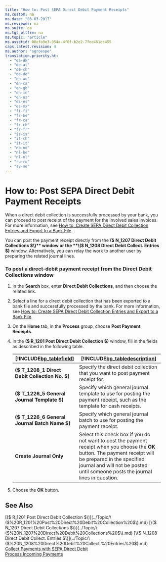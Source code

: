 ```yaml
---
title: "How to: Post SEPA Direct Debit Payment Receipts"
ms.custom: na
ms.date: "03-03-2017"
ms.reviewer: na
ms.suite: na
ms.tgt_pltfrm: na
ms.topic: "article"
ms.assetid: 00efa9e3-054a-4f0f-b2e2-7fce461ec455
caps.latest.revision: 4
ms.author: "sgroespe"
translation.priority.ht: 
  - "da-dk"
  - "de-at"
  - "de-ch"
  - "de-de"
  - "en-au"
  - "en-ca"
  - "en-gb"
  - "en-in"
  - "en-nz"
  - "es-es"
  - "es-mx"
  - "fi-fi"
  - "fr-be"
  - "fr-ca"
  - "fr-ch"
  - "fr-fr"
  - "is-is"
  - "it-ch"
  - "it-it"
  - "nb-no"
  - "nl-be"
  - "nl-nl"
  - "ru-ru"
  - "sv-se"
---
```

# How to: Post SEPA Direct Debit Payment Receipts
When a direct debit collection is successfully processed by your bank, you can proceed to post receipt of the payment for the involved sales invoices. For more information, see [How to: Create SEPA Direct Debit Collection Entries and Export to a Bank File](../BusinessFunctionality/DataExchange/how-to-create-sepa-direct-debit-collection-entries-and-export-to-a-bank-file.md).  
  
 You can post the payment receipt directly from the **\($ N\_1207 Direct Debit Collections $\)** window or the **\($ N\_1208 Direct Debit Collect. Entries $\)** window. Alternatively, you can relay the work to another user by preparing the related journal lines.  
  
### To post a direct\-debit payment receipt from the Direct Debit Collections window  
  
1.  In the **Search** box, enter **Direct Debit Collections**, and then choose the related link.  
  
2.  Select a line for a direct debit collection that has been exported to a bank file and successfully processed by the bank. For more information, see [How to: Create SEPA Direct Debit Collection Entries and Export to a Bank File](../BusinessFunctionality/DataExchange/how-to-create-sepa-direct-debit-collection-entries-and-export-to-a-bank-file.md).  
  
3.  On the **Home** tab, in the **Process** group, choose **Post Payment Receipts**.  
  
4.  In the **\($ R\_1201 Post Direct Debit Collection $\)** window, fill in the fields as described in the following table.  
  
    |[!INCLUDE[bp_tablefield](../ApplicationDesign/includes/bp_tablefield_md.md)]|[!INCLUDE[bp_tabledescription](../ApplicationDesign/includes/bp_tabledescription_md.md)]|  
    |---------------------------------|---------------------------------------|  
    |**\($ T\_1208\_1 Direct Debit Collection No. $\)**|Specify the direct debit collection that you want to post payment receipt for.|  
    |**\($ T\_1226\_5 General Journal Template $\)**|Specify which general journal template to use for posting the payment receipt, such as the template for cash receipts.|  
    |**\($ T\_1226\_6 General Journal Batch Name $\)**|Specify which general journal batch to use for posting the payment receipt.|  
    |**Create Journal Only**|Select this check box if you do not want to post the payment receipt when you choose the **OK** button. The payment receipt will be prepared in the specified journal and will not be posted until someone posts the journal lines in question.|  
  
5.  Choose the **OK** button.  
  
## See Also  
 [\($ R\_1201 Post Direct Debit Collection $\)](../Topic/\($%20R_1201%20Post%20Direct%20Debit%20Collection%20$\).md)   
 [\($ N\_1207 Direct Debit Collections $\)](../Topic/\($%20N_1207%20Direct%20Debit%20Collections%20$\).md)   
 [\($ N\_1208 Direct Debit Collect. Entries $\)](../Topic/\($%20N_1208%20Direct%20Debit%20Collect.%20Entries%20$\).md)   
 [Collect Payments with SEPA Direct Debit](../Finance/collect-payments-with-sepa-direct-debit.md)   
 [Process Incoming Payments](../Finance/process-incoming-payments.md)